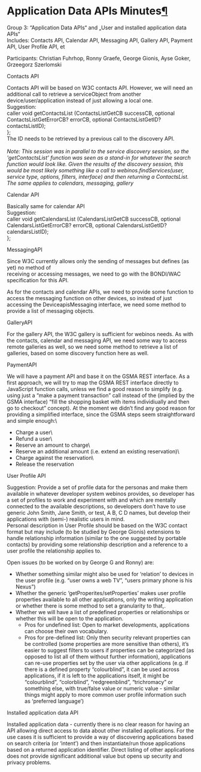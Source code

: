 Application Data APIs Minutes[¶](#Application-Data-APIs-Minutes)
================================================================

Group 3: “Application Data APIs“ and „User and installed application
data APIs“\
Includes: Contacts API, Calendar API, Messaging API, Gallery API,
Payment API, User Profile API, et

Participants: Christian Fuhrhop, Ronny Graefe, George Gionis, Ayse
Goker, Grzeegorz Szerlomski

Contacts API

Contacts API will be based on W3C contacts API. However, we will need an
additional call to retrieve a serviceObject from another
device/user/application instead of just allowing a local one.\
Suggestion:\
caller void getContactsList (ContactsListGetCB successCB, optional
ContactsListGetErrorCB? errorCB, optional ContactsListGetID?
contactsListID);\
};\
The ID needs to be retrieved by a previous call to the discovery API.\
*\
Note: This session was in parallel to the service discovery session, so
the 'getContactsList' function was seen as a stand-in for whatever the
search function would look like. Given the results of the discovery
session, this would be most likely something like a call to
webinos.findServices(user, service type, options, filters, interface)
and then returning a ContactsList. The same applies to calendars,
messaging, gallery*

Calendar API

Basically same for calendar API\
Suggestion:\
caller void getCalendarsList (CalendarsListGetCB successCB, optional
CalendarsListGetErrorCB? errorCB, optional CalendarsListGetID?
calendarsListID);\
};

MessagingAPI

Since W3C currently allows only the sending of messages but defines (as
yet) no method of\
receiving or accessing messages, we need to go with the BONDI/WAC
specification for this API.

As for the contacts and calendar APIs, we need to provide some function
to access the messaging function on other devices, so instead of just
accessing the DeviceapisMessaging interface, we need some method to
provide a list of messaging objects.

GalleryAPI

For the gallery API, the W3C gallery is sufficient for webinos needs. As
with the contacts, calendar and messaging API, we need some way to
access remote galleries as well, so we need some method to retrieve a
list of galleries, based on some discovery function here as well.

PaymentAPI

We will have a payment API and base it on the GSMA REST interface. As a
first approach, we will try to map the GSMA REST interface directly to
JavaScript function calls, unless we find a good reason to simplify
(e.g. using just a “make a payment transaction” call instead of the
(implied by the GSMA interface) “fill the shopping basket with items
individiually and then go to checkout” concept). At the moment we didn’t
find any good reason for providing a simplified interface, since the
GSMA steps seem straightforward and simple enough:\
- Charge a user\
- Refund a user\
- Reserve an amount to charge\
- Reserve an additional amount (i.e. extend an existing reservation)\
- Charge against the reservation\
- Release the reservation

User Profile API

Suggestion: Provide a set of profile data for the personas and make them
available in whatever developer system webinos provides, so developer
has a set of profiles to work and experiment with and which are mentally
connected to the available descriptions, so developers don’t have to use
generic John Smith, Jane Smith, or test, A B, C D names, but develop
their applications with (semi-) realistic users in mind.\
Personal description in User Profile should be based on the W3C contact
format but may include (to be studied by George Gionis) extensions to
handle relationship information (similar to the one suggested by
portable contacts) by providing some relationship description and a
reference to a user profile the relationship applies to.

Open issues (to be worked on by George G and Ronny) are:

-   Whether something similar might also be used for ‘relation’ to
    devices in the user profile (e.g. “user owns a web TV”, “users
    primary phone is his Nexus”)
-   Whether the generic ‘getProperites/setProperties’ makes user profile
    properties available to all other applications, only the writing
    application or whether there is some method to set a granularity to
    that,.
-   Whether we will have a list of predefined properties or
    relationships or whether this will be open to the application.
    -   Pros for undefined list: Open to market developments,
        applications can choose their own vocabulary.
    -   Pros for pre-defined list: Only then security relevant
        properties can be controlled (some properties are more sensitive
        than others), it’s easier to suggest filters to users if
        properties can be categorized (as opposed to list all of them
        without further information), applications can re-use properties
        set by the user via other applications (e.g. if there is a
        defined property “colourblind”, it can be used across
        applications, if it is left to the applications itself, it might
        be “colourblind”, “colorblind”, “redgreenblind”, “trichromacy”
        or something else, with true/false value or numeric value -
        similar things might apply to more common user profile
        information such\
        as ‘preferred language’)

Installed application data API

Installed application data - currently there is no clear reason for
having an API allowing direct access to data about other installed
applications. For the use cases it is sufficient to provide a way of
discovering applications based on search criteria (or ‘intent’) and then
instantiate/run those applications based on a returned application
identifier. Direct listing of other applications does not provide
significant additional value but opens up security and privacy problems.

